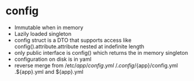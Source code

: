 # config

- Immutable when in memory
- Lazily loaded singleton
- config struct is a DTO that supports access like config().attribute.attribute nested at indefinite length
- only public interface is config() which returns the in memory singleton
- configuration on disk is in yaml
- reverse merge from /etc/${app}/config.yml ~/.config/${app}/config.yml .${app}.yml and ${app}.yml
